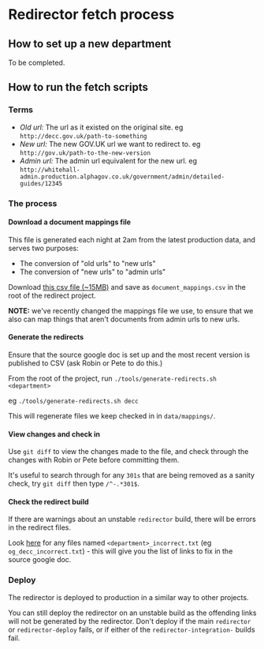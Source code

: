 # Redirector fetch process

## How to set up a new department

To be completed.

## How to run the fetch scripts

### Terms

* *Old url:* The url as it existed on the original site. eg `http://decc.gov.uk/path-to-something`
* *New url:* The new GOV.UK url we want to redirect to. eg `http://gov.uk/path-to-the-new-version`
* *Admin url:* The admin url equivalent for the new url. eg `http://whitehall-admin.production.alphagov.co.uk/government/admin/detailed-guides/12345`

### The process

#### Download a document mappings file

This file is generated each night at 2am from the latest production data, and serves two purposes:
* The conversion of "old urls" to "new urls"
* The conversion of "new urls" to "admin urls"

Download [this csv file (~15MB)](http://whitehall-admin.production.alphagov.co.uk/government/all_document_attachment_and_non_document_mappings.csv) and save as `document_mappings.csv` in the root of the redirect project.

**NOTE:** we've recently changed the mappings file we use, to ensure that we also can map things that aren't documents from admin urls to new urls.

#### Generate the redirects

Ensure that the source google doc is set up and the most recent version is published to CSV (ask Robin or Pete to do this.)

From the root of the project, run `./tools/generate-redirects.sh <department>`

eg `./tools/generate-redirects.sh decc`

This will regenerate files we keep checked in in `data/mappings/`.

#### View changes and check in

Use `git diff` to view the changes made to the file, and check through the changes with Robin or Pete before committing them.

It's useful to search through for any `301s` that are being removed as a sanity check, try `git diff` then type `/^-.*301$`.

#### Check the redirect build

If there are warnings about an unstable `redirector` build, there will be errors in the redirect files.

Look [here](http://ci.alphagov.co.uk/view/Transition/job/redirector/lastSuccessfulBuild/artifact/dist/) for any files named `<department>_incorrect.txt` (eg `og_decc_incorrect.txt`) - this will give you the list of links to fix in the source google doc.

### Deploy

The redirector is deployed to production in a similar way to other projects.

You can still deploy the redirector on an unstable build as the offending links will not be generated by the redirector. Don't deploy if the main `redirector` or `redirector-deploy` fails, or if either of the `redirector-integration-` builds fail.
